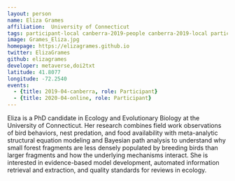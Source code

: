 ```yaml
---
layout: person
name: Eliza Grames
affiliation:  University of Connecticut
tags: participant-local canberra-2019-people canberra-2019-local participant-remote online-2020-people
image: Grames_Eliza.jpg
homepage: https://elizagrames.github.io
twitter: ElizaGrames
github: elizagrames
developer: metaverse,doi2txt
latitude: 41.8077
longitude: -72.2540
events:
  - {title: 2019-04-canberra, role: Participant}
  - {title: 2020-04-online, role: Participant}
---
```

Eliza is a PhD candidate in Ecology and Evolutionary Biology at the University of Connecticut. Her research combines field work observations of bird behaviors, nest predation, and food availability with meta-analytic structural equation modeling and Bayesian path analysis to understand why small forest fragments are less densely populated by breeding birds than larger fragments and how the underlying mechanisms interact. She is interested in evidence-based model development, automated information retrieval and extraction, and quality standards for reviews in ecology.